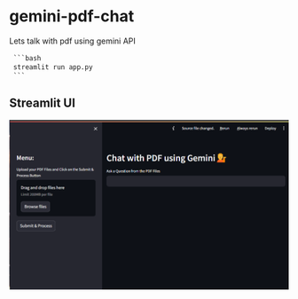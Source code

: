 # gemini-pdf-chat

Lets talk with pdf using gemini API

     ```bash
     streamlit run app.py
     ```

## Streamlit UI

![Alt text](./img/gemini.png?raw=true "Streamlit UI")
